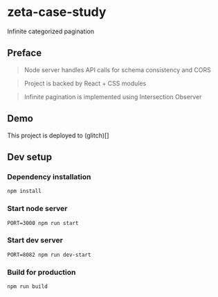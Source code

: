 # zeta-case-study
Infinite categorized pagination

## Preface

> Node server handles API calls for schema consistency and CORS

> Project is backed by React + CSS modules

> Infinite pagination is implemented using Intersection Observer


## Demo

This project is deployed to (glitch)[]

## Dev setup

### Dependency installation

```shell script
npm install
```

### Start node server
```shell script
PORT=3000 npm run start
``` 

### Start dev server
```shell script
PORT=8082 npm run dev-start
``` 

### Build for production
```shell script
npm run build
``` 

